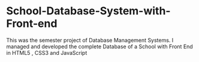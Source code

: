 # School-Database-System-with-Front-end
This was the semester project of Database Management Systems.
I managed and developed the complete Database of a School with Front End in HTML5 , CSS3 and JavaScript
